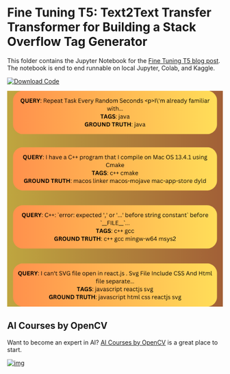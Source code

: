 # Fine Tuning T5: Text2Text Transfer Transformer for Building a Stack Overflow Tag Generator

This folder contains the Jupyter Notebook for the [Fine Tuning T5 blog post](https://learnopencv.com/fine-tuning-t5/). The notebook is end to end runnable on local Jupyter, Colab, and Kaggle.

[<img src="https://learnopencv.com/wp-content/uploads/2022/07/download-button-e1657285155454.png" alt="Download Code" width="200">](https://www.dropbox.com/scl/fo/zk41x3mb1ztpn7b66cmy6/h?rlkey=gsrl6787owlhorjvrbl3nwmhp&dl=1)

![](readme_images/fine-tuning-t5-inference-results.png)

## AI Courses by OpenCV

Want to become an expert in AI? [AI Courses by OpenCV](https://opencv.org/courses/) is a great place to start.

[![img](https://learnopencv.com/wp-content/uploads/2023/01/AI-Courses-By-OpenCV-Github.png)](https://opencv.org/courses/)